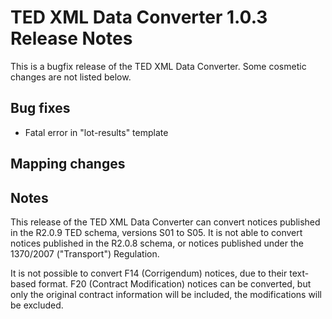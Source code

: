 
# TED XML Data Converter 1.0.3 Release Notes

This is a bugfix release of the TED XML Data Converter. Some cosmetic changes are not listed below.

## Bug fixes

* Fatal error in "lot-results" template

## Mapping changes

## Notes
This release of the TED XML Data Converter can convert notices published in the R2.0.9 TED schema, versions S01 to S05. It is not able to convert notices published in the R2.0.8 schema, or notices published under the 1370/2007 ("Transport") Regulation.

It is not possible to convert F14 (Corrigendum) notices, due to their text-based format. F20 (Contract Modification) notices can be converted, but only the original contract information will be included, the modifications will be excluded.
